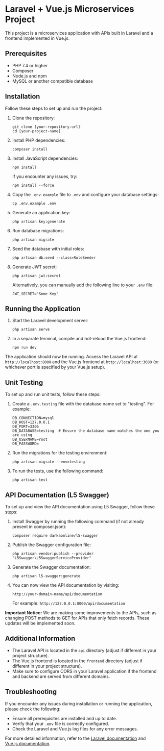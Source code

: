 # Laravel + Vue.js Microservices Project

This project is a microservices application with APIs built in Laravel and a frontend implemented in Vue.js.

## Prerequisites

- PHP 7.4 or higher
- Composer
- Node.js and npm
- MySQL or another compatible database

## Installation

Follow these steps to set up and run the project:

1. Clone the repository:
   ```
   git clone [your-repository-url]
   cd [your-project-name]
   ```

2. Install PHP dependencies:
   ```
   composer install
   ```

3. Install JavaScript dependencies:
   ```
   npm install
   ```
   If you encounter any issues, try:
   ```
   npm install --force
   ```

4. Copy the `.env.example` file to `.env` and configure your database settings:
   ```
   cp .env.example .env
   ```

5. Generate an application key:
   ```
   php artisan key:generate
   ```

6. Run database migrations:
   ```
   php artisan migrate
   ```

7. Seed the database with initial roles:
   ```
   php artisan db:seed --class=RoleSeeder
   ```

8. Generate JWT secret:
   ```
   php artisan jwt:secret
   ```

   Alternatively, you can manually add the following line to your `.env` file:
   ```
   JWT_SECRET="Some Key"
   ```

## Running the Application

1. Start the Laravel development server:
   ```
   php artisan serve
   ```

2. In a separate terminal, compile and hot-reload the Vue.js frontend:
   ```
   npm run dev
   ```

The application should now be running. Access the Laravel API at `http://localhost:8000` and the Vue.js frontend at `http://localhost:3000` (or whichever port is specified by your Vue.js setup).

## Unit Testing

To set up and run unit tests, follow these steps:

1. Create a `.env.testing` file with the database name set to "testing". For example:
   ```
   DB_CONNECTION=mysql
   DB_HOST=127.0.0.1
   DB_PORT=3306
   DB_DATABASE=testing  # Ensure the database name matches the one you are using
   DB_USERNAME=root
   DB_PASSWORD=
   ```

2. Run the migrations for the testing environment:
   ```
   php artisan migrate --env=testing
   ```

3. To run the tests, use the following command:
   ```
   php artisan test
   ```

## API Documentation (L5 Swagger)

To set up and view the API documentation using L5 Swagger, follow these steps:

1. Install Swagger by running the following command (if not already present in composer.json):
   ```
   composer require darkaonline/l5-swagger
   ```

2. Publish the Swagger configuration file:
   ```
   php artisan vendor:publish --provider "L5Swagger\L5SwaggerServiceProvider"
   ```

3. Generate the Swagger documentation:
   ```
   php artisan l5-swagger:generate
   ```

4. You can now view the API documentation by visiting:
   ```
   http://your-domain-name/api/documentation
   ```
   For example: `http://127.0.0.1:8000/api/documentation`

**Important Notice:** We are making some improvements to the APIs, such as changing POST methods to GET for APIs that only fetch records. These updates will be implemented soon.

## Additional Information

- The Laravel API is located in the `api` directory (adjust if different in your project structure).
- The Vue.js frontend is located in the `frontend` directory (adjust if different in your project structure).
- Make sure to configure CORS in your Laravel application if the frontend and backend are served from different domains.

## Troubleshooting

If you encounter any issues during installation or running the application, please check the following:

- Ensure all prerequisites are installed and up to date.
- Verify that your `.env` file is correctly configured.
- Check the Laravel and Vue.js log files for any error messages.

For more detailed information, refer to the [Laravel documentation](https://laravel.com/docs) and [Vue.js documentation](https://vuejs.org/guide/introduction.html).
